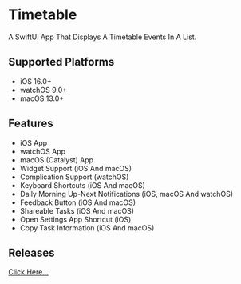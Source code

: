 # Timetable
A SwiftUI App That Displays A Timetable Events In A List.

## Supported Platforms
- iOS 16.0+
- watchOS 9.0+
- macOS 13.0+

## Features
- iOS App
- watchOS App
- macOS (Catalyst) App
- Widget Support (iOS And macOS)
- Complication Support (watchOS)
- Keyboard Shortcuts (iOS And macOS)
- Daily Morning Up-Next Notifications (iOS, macOS And watchOS)
- Feedback Button (iOS And macOS)
- Shareable Tasks (iOS And macOS)
- Open Settings App Shortcut (iOS)
- Copy Task Information (iOS And macOS)
 
## Releases
[Click Here...](https://github.com/markydoodled/Timetable/releases)
